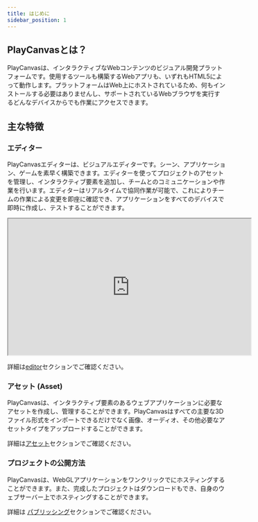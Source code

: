 ```yaml
---
title: はじめに
sidebar_position: 1
---
```


## PlayCanvasとは？

PlayCanvasは、インタラクティブなWebコンテンツのビジュアル開発プラットフォームです。使用するツールも構築するWebアプリも、いずれもHTML5によって動作します。プラットフォームはWeb上にホストされているため、何もインストールする必要はありませんし、サポートされているWebブラウザを実行するどんなデバイスからでも作業にアクセスできます。

## 主な特徴

### エディター

PlayCanvasエディターは、ビジュアルエディターです。シーン、アプリケーション、ゲームを素早く構築できます。エディターを使ってプロジェクトのアセットを管理し、インタラクティブ要素を追加し、チームとのコミュニケーションや作業を行います。エディターはリアルタイムで協同作業が可能で、これによりチームの作業による変更を即座に確認でき、アプリケーションをすべてのデバイスで即時に作成し、テストすることができます。

<div className="iframe-container">
    <iframe loading="lazy" width="560" height="315" src="https://www.youtube.com/embed/PS4oMLPyYfI" title="PlayCanvas Editor Live Link" allowfullscreen></iframe>
</div>

詳細は[editor][5]セクションでご確認ください。

### アセット (Asset)

PlayCanvasは、インタラクティブ要素のあるウェブアプリケーションに必要なアセットを作成し、管理することができます。PlayCanvasはすべての主要な3Dファイル形式をインポートできるだけでなく画像、オーディオ、その他必要なアセットタイプをアップロードすることができます。

詳細は[アセット][6]セクションでご確認ください。

### プロジェクトの公開方法

PlayCanvasは、WebGLアプリケーションをワンクリックでにホスティングすることができます。また、完成したプロジェクトはダウンロードもでき、自身のウェブサーバー上でホスティングすることができます。

詳細は [パブリッシング][7]セクションでご確認ください。

[5]: /user-manual/editor
[6]: /user-manual/assets
[7]: /user-manual/publishing

